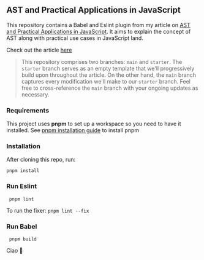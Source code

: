 ## AST and Practical Applications in JavaScript

This repository contains a Babel and Eslint plugin from my article on [AST and Practical Applications in JavaScript](https://dev.to/marvinjude/abstract-syntax-trees-and-practical-applications-in-javascript-4a3). It aims to explain the concept of AST along with practical use cases in JavaScript land. 

Check out the article [here](https://dev.to/marvinjude/abstract-syntax-trees-and-practical-applications-in-javascript-4a3)

> This repository comprises two branches: `main` and `starter`. The `starter` branch serves as an empty template that we'll progressively build upon throughout the article. On the other hand, the `main` branch captures every modification we'll make to our `starter` branch. Feel free to cross-reference the `main` branch with your ongoing updates as necessary.

### Requirements

This project uses **pnpm** to set up a workspace so you need to have it installed. See [pnpm installation guide](https://pnpm.io/installation) to install pnpm


### Installation

After cloning this repo, run:

```
pnpm install
```

### Run Eslint

```
 pnpm lint

```
To run the fixer: `pnpm lint --fix`

### Run Babel

```
 pnpm build

```

Ciao 👋